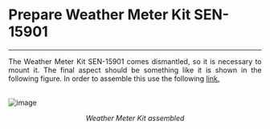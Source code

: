 # Prepare Weather Meter Kit SEN-15901

---

<div style="text-align: justify">The Weather Meter Kit SEN-15901 comes dismantled, so it is necessary to mount it. The final aspect should be something like it is shown in the following figure. In order to assemble this use the following <a href="https://learn.sparkfun.com/tutorials/weather-meter-hookup-guide?_ga=2.95569628.1727826054.1641480947-1542941973.1623852803" target="_blank">link.</a>    </div>

<br />

![image](../img/20211026_124526-2.png)
<div style="font-style: italic; text-align: center;" markdown="1"> Weather Meter Kit assembled</div>
